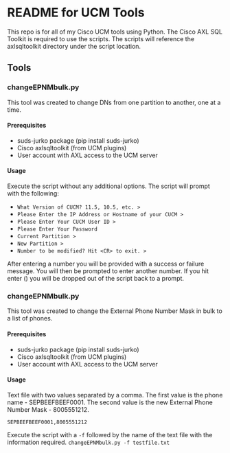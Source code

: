 # README for UCM Tools #

This repo is for all of my Cisco UCM tools using Python.
The Cisco AXL SQL Toolkit is required to use the scripts. The scripts will reference the axlsqltoolkit directory under the script location.

## Tools ##

### changeEPNMbulk.py

This tool was created to change DNs from one partition to another, one at a time.

#### Prerequisites

* suds-jurko package (pip install suds-jurko)
* Cisco axlsqltoolkit (from UCM plugins)
* User account with AXL access to the UCM server

#### Usage

Execute the script without any additional options.
The script will prompt with the following:

* `What Version of CUCM? 11.5, 10.5, etc. >`
* `Please Enter the IP Address or Hostname of your CUCM >`
* `Please Enter Your CUCM User ID >`
* `Please Enter Your Password `
* `Current Partition >`
* `New Partition >`
* `Number to be modified? Hit <CR> to exit. >`

After entering a number you will be provided with a success or failure message. You will then be prompted to enter another number. If you hit enter (<CR>) you will be dropped out of the script back to a prompt.

### changeEPNMbulk.py

This tool was created to change the External Phone Number Mask in bulk to a list of phones.

#### Prerequisites

* suds-jurko package (pip install suds-jurko)
* Cisco axlsqltoolkit (from UCM plugins)
* User account with AXL access to the UCM server

#### Usage

Text file with two values separated by a comma.
The first value is the phone name - SEPBEEFBEEF0001.
The second value is the new External Phone Number Mask - 8005551212.

```
SEPBEEFBEEF0001,8005551212
```

Execute the script with a `-f` followed by the name of the text file with the information required.
`changeEPNMbulk.py -f testfile.txt`
